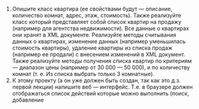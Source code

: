 1) Опишите класс квартира (ее свойствами будут — описание, количество
комнат, адрес, этаж, стоимость). Также реализуйте класс который
представляет собой список квартир на продажу (например для агентства
недвижимости). Все данные о квартирах они хранят в XML документе.
Реализуйте методы считывания данных о квартирах, изменение данных
(например уменьшилась стоимость квартиры), удаление квартиры из
списка продаж (например ее продали) с внесением изменений в XML
документ. Также реализуйте методы получения списка квартир по
критериям — диапазон цены (например от 30 000 — 50 000), и по
количеству комнат (т. е. Из списка выбрать только 3 комнатные).
2) К этому проекту (а он уже должен быть создан, так как это д.з. первой
лекции) напишите веб — интерфейс. Т.е. в браузере должен
отображаться список действий которые можно выполнить (поиск,
добавление

